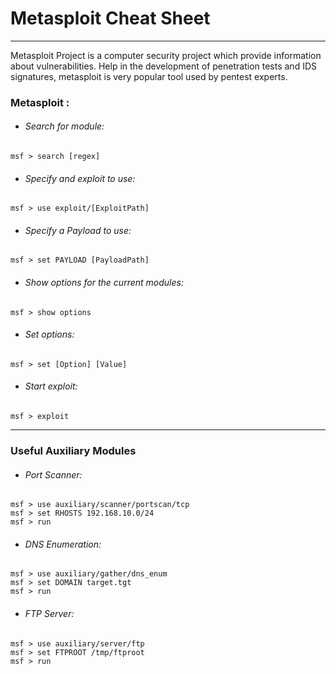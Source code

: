 # Metasploit Cheat Sheet

***
Metasploit Project is a computer security project which provide information about vulnerabilities. Help in the development of penetration tests and IDS signatures, metasploit is very popular tool used by pentest experts.

### Metasploit :

- ###### Search for module:

```
msf > search [regex]
```

- ###### Specify and exploit to use:

```
msf > use exploit/[ExploitPath]
```

- ###### Specify a Payload to use:

```
msf > set PAYLOAD [PayloadPath]
```

- ###### Show options for the current modules:

```
msf > show options
```

- ###### Set options:

```
msf > set [Option] [Value]
```

- ###### Start exploit:

```
msf > exploit 
```
***

### Useful Auxiliary Modules


- ###### Port Scanner:

```
msf > use auxiliary/scanner/portscan/tcp
msf > set RHOSTS 192.168.10.0/24
msf > run
```

- ###### DNS Enumeration:

```
msf > use auxiliary/gather/dns_enum
msf > set DOMAIN target.tgt
msf > run
```

- ###### FTP Server:

```
msf > use auxiliary/server/ftp
msf > set FTPROOT /tmp/ftproot
msf > run
```
